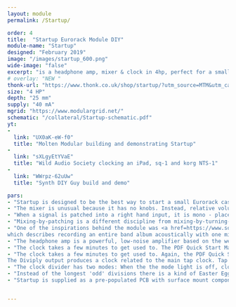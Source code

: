 ```yaml
---
layout: module
permalink: /Startup/

order: 4
title:  "Startup Eurorack Module DIY"
module-name: "Startup"
designed: "February 2019" 
image: "/images/startup_600.png" 
wide-image: "false" 
excerpt: "is a headphone amp, mixer & clock in 4hp, perfect for a small Eurorack case" 
# overlay: "NEW "
thonk-url: "https://www.thonk.co.uk/shop/startup/?utm_source=MTM&utm_campaign=Startup" 
size: "4 HP"
depth: "25 mm"
supply: "40 mA"
mgrid: "https://www.modulargrid.net/"
schematic: "/collateral/Startup-schematic.pdf"
yt:
- 
  link: "UX0aK-eW-f0"
  title: "Molten Modular building and demonstrating Startup"
- 
  link: "sXLgyEtYVaE"
  title: "Wild Audio Society clocking an iPad, sq-1 and korg NTS-1"
- 
  link: "WWrpz-62uUw"
  title: "Synth DIY Guy build and demo"

pars:
- "Startup is designed to be the best way to start a small Eurorack case. It does three things. It's a 5 channel output mixer, with a spare channel for stereo signals (like a Korg Volca or a phone). It's a nice clean headphone amp with two outputs. And it's a useful tap-tempo clock, with a second channel giving divided or multiplied clocks."
- "The mixer is unusual because it has no knobs. Instead, relative volumes are set by patching. The top row of inputs are loudest. The second row are quieter, and the single mono input on the third row is quieter still. It's designed to allow a raw oscillator square wave to be patched alongside a quieter-sounding sine wave, or complex output from a Radio Music module."
- "When a signal is patched into a right hand input, it is mono - placed in the centre of the stereo image. But if anything is patched into the left hand input, the signal splits into stereo. It's not hard left/right split but more like a 10 o'clock / 2 o'clock spread, which should sound more musical in most cases."
- "Mixing-by-patching is a different discipline from mixing-by-turning-knobs. Because fine volume adjustments are impossible, use other techniques to balance the mix: Open or close a filter, tweak the resonance. Change the envelope to make a sound longer or shorter. Choose a different waveform. Change the octave range. Add or remove reverb. There are endless possibilities. I've found it a good way to mix by ear, rather than by eye."
- "One of the inspirations behind the module was <a href=https://www.soundonsound.com/people/jim-sutherland-producing-aberfeldy>this ancient interview with Scottish folk band Aberfeldy</a>
which describes recording an entire band album acoustically with one microphone, where the band had to mix as they recorded by moving around the room. "
- "The headphone amp is a powerful, low-noise amplifier based on the well known <a href=https://tangentsoft.net/audio/cmoy/>Cmoy</a> circuit, but with the advantage of running on +/-12v rather than a 9v battery. It should be able to drive any headphones with ease, and can also be used as a line out. The outputs share one amp so expect some volume drop or other odd-ness when using two headphones. Please be <a href=https://www.youtube.com/watch?v=gIzSZH6oqeM>very careful</a> with volume levels when using headphones with modular synths, which can produce unpredictable signals."
- "The clock takes a few minutes to get used to. The PDF Quick Start Manual is the best place to start. Tap the left-hand button to set a tempo. It just needs two taps to set the tempo. The Mode light comes on (or off) while tap tempo is ‘listening’. The fastest rate is as fast as you can tap, and the slowest rate is one pulse every three seconds."
- "The clock takes a few minutes to get used to. Again, the PDF Quick Start Manual is the best place to start. Tap the left-hand button to set a tempo. It just needs two taps to set the tempo. The Mode light comes on (or off) while tap tempo is ‘listening’. The fastest rate is as fast as you can tap, and the slowest rate is one pulse every three seconds. 
The Diviply output produces a clock related to the main tap clock. Tap the (right hand) button to select a faster division (or multiplication), hold to select a slower clock. The 'Mode' light will blink when the division changes. You can see this in action <a href=https://www.instagram.com/p/Bu3Et2yFK39/>in this Instagram clip</a>."
- "The clock divider has two modes: When the the mode light is off, clocks coming out from Diviply are Even; ratios of 2,4,8,16. When the light is on, they are odd; 1, 3, 6. Switch modes by holding 'Tap'. "
- "Instead of the longest 'odd' divisions there is a kind of Easter Egg - four Phase modes. Here the Diviply output lags behind the Tap output, catching up every 8, 16, 48 or 96 pulses (in other words, Diviply sends 7 pulses in the time Tap sends 8 pulses, and so on). The details are in the PDF. <a href=https://www.instagram.com/p/Bu5nQTyFQv-/>This Instagram clip</a> shows a pattern that syncs every 8 steps, with a stereo output being driven by two Radio Musics. "
- "Startup is supplied as a pre-populated PCB with surface mount components, with a kit of thru-hole parts. It's a dense board (LOTS of sockets) but is a satisfying, quick build. It's not ideal as a first build but we've successfully had first-time solderers build the module at workshops."


---
```


